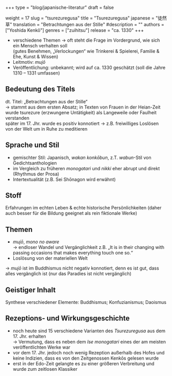 +++
type = "blog/japanische-literatur"
draft = false

weight = 17
slug = "tsurezuregusa"
title = "Tsurezuregusa"
japanese = "徒然草"
translation = "Betrachtungen aus der Stille"
#description = ""
authors = ["Yoshida Kenkō"]
genres = ["zuihitsu"]
release = "ca. 1330"
+++

- verschiedene Themen -> oft steht die Frage im Vordergrund, wie sich ein Mensch verhalten soll  
  (gutes Benehmen, „Verlockungen“ wie Trinkerei & Spielerei, Familie & Ehe, Kunst & Wissen)
- Leitmotiv: _mujō_
- Veröffentlichung: unbekannt; wird auf ca. 1330 geschätzt (soll die Jahre 1310 – 1331 umfassen)  

## Bedeutung des Titels

dt. Titel: „Betrachtungen aus der Stille“  
-> stammt aus dem ersten Absatz; in Texten von Frauen in der Heian-Zeit wurde tsurezure (erzwungene Untätigkeit) als Langeweile oder Faulheit verstanden  
später im 17. Jhr. wurde es positiv konnotiert -> z.B. freiwilliges Loslösen von der Welt um in Ruhe zu meditieren

## Sprache und Stil

- gemischter Stil: Japanisch, _wakan konkōbun_, z.T. _wabun_-Stil von Gedichtsanthologien
- im Vergleich zu früheren _monogatari_ und _nikki_ eher abrupt und direkt (Rhythmus der Prosa)
- Intertextualität (z.B. Sei Shōnagon wird erwähnt)

## Stoff

Erfahrungen im echten Leben & echte historische Persönlichkeiten (daher auch besser für die Bildung geeignet als rein fiktionale Werke)

## Themen

- _mujō_, _mono no aware_  
  -> endloser Wandel und Vergänglichkeit
  z.B. „It is in their changing with passing occasions that makes everything touch one so.“
- Loslösung von der materiellen Welt

-> _mujō_ ist im Buddhismus nicht negativ konnotiert, denn es ist gut, dass alles vergänglich ist (nur das Paradies ist nicht vergänglich)

## Geistiger Inhalt

Synthese verschiedener Elemente:
Buddhismus; Konfuzianismus; Daoismus

## Rezeptions- und Wirkungsgeschichte

- noch heute sind 15 verschiedene Varianten des _Tsurezuregusa_ aus dem 17. Jhr. erhalten  
  -> Vermutung, dass es neben dem _Ise monogatari_ eines der am meisten veröffentlichten Werke war
- vor dem 17. Jhr. jedoch noch wenig Rezeption außerhalb des Hofes und keine Indizien, dass es von den Zeitgenossen Kenkōs gelesen wurde
- erst in der Edo-Zeit gelangte es zu einer größeren Verbreitung und wurde zum zeitlosen Klassiker

